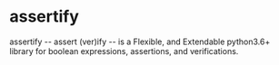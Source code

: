 # assertify
assertify -- assert (ver)ify -- is a Flexible, and Extendable python3.6+ library for boolean expressions, assertions, and verifications.
